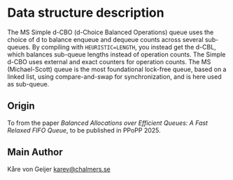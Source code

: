 # Data structure description

The MS Simple d-CBO (d-Choice Balanced Operations) queue uses the choice of d to balance enqueue and dequeue counts across several sub-queues. By compiling with `HEURISTIC=LENGTH`, you instead get the d-CBL, which balances sub-queue lengths instead of operation counts. The Simple d-CBO uses external and exact counters for operation counts. The MS (Michael-Scott) queue is the most foundational lock-free queue, based on a linked list, using compare-and-swap for synchronization, and is here used as sub-queue.

## Origin

To from the paper _Balanced Allocations over Efficient Queues: A Fast Relaxed FIFO Queue_, to be published in PPoPP 2025.

## Main Author

Kåre von Geijer <karev@chalmers.se>